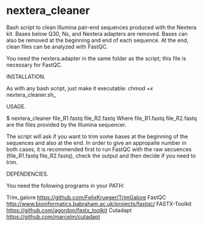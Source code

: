 # nextera_cleaner
Bash script to clean Illumina pair-end sequences produced with the Nextera kit. Bases below Q30, Ns, and Nextera adapters are removed. Bases can also be removed at the beginning and end of each sequence. At the end, clean files can be analyzed with FastQC.

You need the nextera.adapter in the same folder as the script; this file is necessary for FastQC.

INSTALLATION.

As with any bash script, just make it executable: chmod +x nextera_cleaner.sh_

USAGE.

$ nextera_cleaner file_R1.fastq file_R2.fastq
Where file_R1.fastq file_R2.fastq are the files provided by the Illumina sequencer.

The script will ask if you want to trim some bases at the beginning of the sequences and also at the end. In order to give an appropaite number in both cases, it is recommended first to run FastQC with the raw secuences (file_R1.fastq file_R2.fastq), check the output and then decide if you need to trim. 

DEPENDENCIES.

You need the following programs in your PATH:

Trim_galore	https://github.com/FelixKrueger/TrimGalore
FastQC	http://www.bioinformatics.babraham.ac.uk/projects/fastqc/
FASTX-Toolkit https://github.com/agordon/fastx_toolkit
Cutadapt	https://github.com/marcelm/cutadapt
